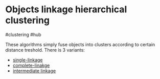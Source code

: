 # Objects linkage hierarchical clustering

#clustering #hub

These algorithms simply fuse objects into clusters according to certain
distance treshold. There is 3 variants:
- [single-linkage](../29)
- [complete-linakge](../30)
- [intermediate linkage](../31)

